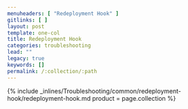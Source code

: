 ```yaml
---
menuheaders: [ "Redeployment Hook" ]
gitlinks: [ ]
layout: post
template: one-col
title: Redeployment Hook
categories: troubleshooting
lead: ""
legacy: true
keywords: []
permalink: /:collection/:path
---
```



<a href="#redeployment-hook"></a>{% include _inlines/Troubleshooting/common/redeployment-hook/redeployment-hook.md  product = page.collection %}

